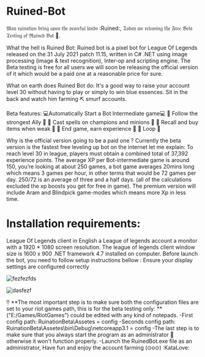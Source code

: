 # Ruined-Bot
𝔐𝔞𝔶 𝔯𝔲𝔦𝔫𝔞𝔱𝔦𝔬𝔫 𝔟𝔯𝔦𝔫𝔤 𝔲𝔭𝔬𝔫 𝔱𝔥𝔢 𝔭𝔢𝔞𝔠𝔢𝔣𝔲𝔩 𝔩𝔞𝔫𝔡𝔰 :Ruined:, 𝔗𝔬𝔡𝔞𝔶 𝔴𝔢 𝔯𝔢𝔩𝔢𝔞𝔰𝔦𝔫𝔤 𝔱𝔥𝔢 𝔉𝔯𝔢𝔢 𝔅𝔢𝔱𝔞 𝔗𝔢𝔰𝔱𝔦𝔫𝔤 𝔬𝔣 ℜ𝔲𝔦𝔫𝔢𝔡 𝔅𝔬𝔱 :robot:.

What the hell is Ruined Bot:
Ruined bot is a pixel bot for League Of Legends released on the 31 July 2021 patch 11.15, written in C# .NET using image processing (image & text recognition), Inter-op and scripting engine.
The Beta testing is free for all users we will soon be releasing the official version of it which would be a paid one at a reasonable price for sure.

What on earth does Ruined Bot do:
It's a good way to raise your account level 30 without having to play or simply to win blue essences. Sit in the back and watch him farming :pick: smurf accounts.

Beta features:
:computer:Automatically Start a Bot Intermediate game:computer:
            :dolls: Follow the strongest Ally :dolls:
  :star2: Cast spells on champions and minions :star2:
      :diamond_shape_with_a_dot_inside: Recall and buy items when weak :diamond_shape_with_a_dot_inside:
           :test_tube: End game, earn experience :test_tube:
                            :repeat: Loop  :repeat:

Why is the official version going to be a paid one ?
Currently the beta version is the fastest free leveling up bot on the internet let me explain:
To reach level 30 in league, players must obtain a combined total of 37,392 experience points.
The average XP per Bot-intermediate game is around 150, you’re looking at about 250 games, a bot game averages 20mins long which means
3 games per hour, in other terms that would be 72 games per day. 250/72 is an average of three and a half days. (all of the calculations excluded the xp boosts you get for free in game). The premium version will include Aram and Blindpick game-modes which means more Xp in less time.

# Installation requirements:

League Of Legends client in English
a League of legends account
a monitor with a 1920 * 1080 screen resolution.
The league of legends client window size is 1600 x 900
.NET framework 4.7 installed on computer.
Before launch the bot, you need to follow setup instructions bellow :
Ensure your display settings are configured correctly

![fezfezfds](https://user-images.githubusercontent.com/81854150/127856685-364e1255-4402-4253-b8a5-cc6016113397.jpg)

![dasfezf](https://user-images.githubusercontent.com/81854150/127856692-a80cfd35-5c19-472f-87e8-b787ff9d56a7.jpg)

‼️ **The most important step is to make sure both the configuration files are set to your riot games path, this is for the beta testing only: **
("E:/Games/RiotGames") could be edited with any kind of notepads.
-First config path: RuinationBeta\Assetes = config
-Seconds config path: RuinationBeta\Assetes\bin\Debug\netcoreapp3.1 = config
-The last step is to make sure that you always start the program as an administrator 👔 otherwise it won't function properly.
-Launch the RuinedBot.exe file as an administrator, Have fun and enjoy the account farming  (⊙o⊙)
 :KataLove:

